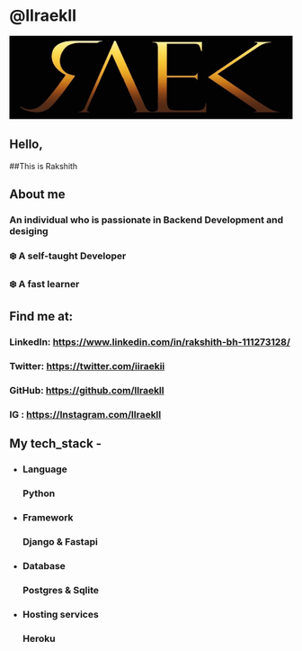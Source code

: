 
# @llraekll
![alt text](https://github.com/llraekll/llraekll/blob/main/images/raek.jpg?raw=true)
## Hello, 
##This is Rakshith 


## About me

### An individual who is passionate in Backend Development and desiging

### ❄️ A self-taught Developer 
### ❄️ A fast learner



## Find me at:

### LinkedIn: https://www.linkedin.com/in/rakshith-bh-111273128/
### Twitter: https://twitter.com/iiraekii          
### GitHub: https://github.com/llraekll       
### IG : https://Instagram.com/llraekll


## My tech_stack -

* ### Language                                                                      
   ### Python
* ### Framework                                                                         
    ### Django & Fastapi
* ### Database                                                   
   ### Postgres & Sqlite
* ### Hosting services                                                                      
   ### Heroku

    
